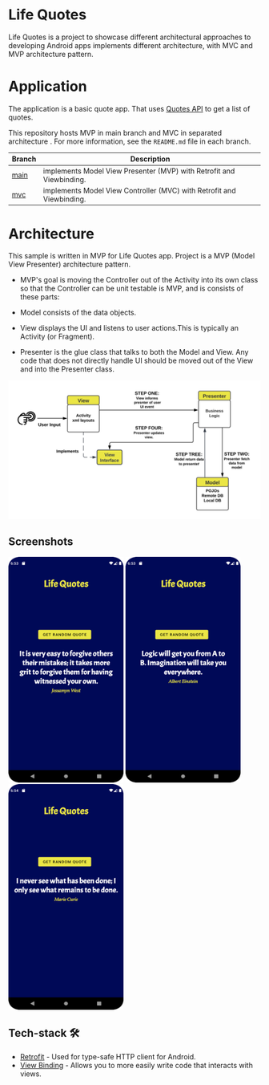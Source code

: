 # Life Quotes 

Life Quotes is a project to showcase different architectural approaches to developing Android apps implements different architecture, with MVC and MVP architecture pattern.


# Application

The application is a basic quote app. That uses [Quotes API](https://type.fit/api/quotes) to get a list of
quotes.

This repository hosts MVP in main branch and MVC in separated architecture . For more information, see the `README.md` file in each branch.

|     Branch     | Description |
| ------------- | ------------- | 
| [main](https://github.com/george-georgy/Life-Quotes/) | implements Model View Presenter (MVP) with Retrofit and Viewbinding.  |
| [mvc](https://github.com/george-georgy/Life-Quotes/tree/mvc) | implements Model View Controller (MVC) with Retrofit and Viewbinding. |


# Architecture


This sample is written in MVP for Life Quotes app.
Project is a MVP (Model View Presenter) architecture pattern.


* MVP's goal is moving the Controller out of the Activity into its own class so that the Controller can be unit testable is MVP, and is consists of these parts: 

* Model consists of the data objects.

* View displays the UI and listens to user actions.This is typically an Activity (or Fragment). 

* Presenter is the glue class that talks to both the Model and View. Any code that does not directly handle UI should be moved out of the View and into the Presenter class.

<p>
<img src="https://github.com/george-georgy/Life-Quotes/blob/mvp/Screenshots/MVP%20Digram.png" />
</p>

## Screenshots

<p>
<img src="https://github.com/george-georgy/Life-Quotes/blob/mvp/Screenshots/Screenshot_20220402_185318.png" height=450 width=230 />
<img src="https://github.com/george-georgy/Life-Quotes/blob/mvp/Screenshots/Screenshot_20220402_185350.png" height=450 width=230 />
<img src="https://github.com/george-georgy/Life-Quotes/blob/mvp/Screenshots/Screenshot_20220402_185425.png" height=450 width=230 />
</p>

## Tech-stack 🛠
* [Retrofit](https://square.github.io/retrofit/) - Used for type-safe HTTP client for Android.
* [View Binding](https://developer.android.com/topic/libraries/view-binding) - Allows you to more easily write code that interacts with views.





